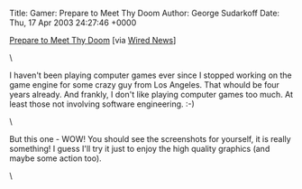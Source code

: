 Title: Gamer: Prepare to Meet Thy Doom
Author: George Sudarkoff
Date: Thu, 17 Apr 2003 24:27:46 +0000

[Prepare to Meet Thy
Doom](http://www.wired.com/news/wiredmag/1,2167,58488,00.html) [via
[Wired News](http://www.wired.com/)]

\

I haven't been playing computer games ever since I stopped working on
the game engine for some crazy guy from Los Angeles. That whould be four
years already. And frankly, I don't like playing computer games too
much. At least those not involving software engineering. :-)

\

But this one - WOW! You should see the screenshots for yourself, it is
really something! I guess I'll try it just to enjoy the high quality
graphics (and maybe some action too).

\

